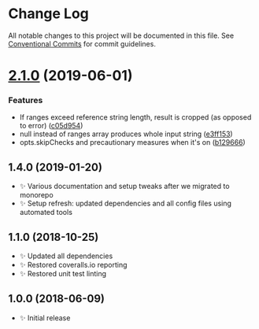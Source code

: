 # Change Log

All notable changes to this project will be documented in this file.
See [Conventional Commits](https://conventionalcommits.org) for commit guidelines.

# [2.1.0](https://gitlab.com/codsen/codsen/compare/ranges-invert@2.0.12...ranges-invert@2.1.0) (2019-06-01)


### Features

* If ranges exceed reference string length, result is cropped (as opposed to error) ([c05d954](https://gitlab.com/codsen/codsen/commit/c05d954))
* null instead of ranges array produces whole input string ([e3ff153](https://gitlab.com/codsen/codsen/commit/e3ff153))
* opts.skipChecks and precautionary measures when it's on ([b129666](https://gitlab.com/codsen/codsen/commit/b129666))





## 1.4.0 (2019-01-20)

- ✨ Various documentation and setup tweaks after we migrated to monorepo
- ✨ Setup refresh: updated dependencies and all config files using automated tools

## 1.1.0 (2018-10-25)

- ✨ Updated all dependencies
- ✨ Restored coveralls.io reporting
- ✨ Restored unit test linting

## 1.0.0 (2018-06-09)

- ✨ Initial release
